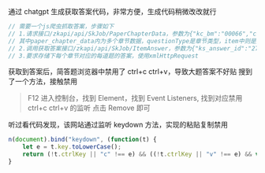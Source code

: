 通过 chatgpt 生成获取答案代码，非常方便，生成代码稍微改改就行

```js
// 需要一个js爬虫抓取答案，步骤如下
// 1.请求接口/zkapi/api/SkJob/PaperChapterData，参数为{"kc_bm":"00066","chapter_no":"1"}，header中需要传递Authorization，返回数据结构为{data: {paper_chapter_data: [questionType: '', item: [{ks_answer_id: 2777472}]]}}，
// 其中paper_chapter_data内为多个章节数据，questionType是章节类型，item中则是具体题目，ks_answer_id为每道题目对应的答案id
// 2.调用获取答案接口/zkapi/api/SkJob/ItemAnswer，参数为{"ks_answer_id":"2777472"}，返回数据结构{data: {answer_ques: ''}}，其中answer_ques就是答案
// 3.要求存储下每个章节对应的每道题的答案，使用xmlHttpRequest
```

获取到答案后，简答题浏览器中禁用了 ctrl+c ctrl+v，导致大题答案不好贴
搜到了一个方法，接触禁用

> F12 进入控制台，找到 Element，找到 Event Listeners, 找到对应禁用 ctrl+c ctrl+v 的监听 点击 Remove 即可

听过看代码发现，该网站通过监听 keydown 方法，实现的粘贴复制禁用

```js
n(document).bind("keydown", (function(t) {
    let e = t.key.toLowerCase();
    return (!t.ctrlKey || "c" !== e) && ((!t.ctrlKey || "v" !== e) && void 0)
}
```
